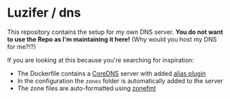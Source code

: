 # Luzifer / dns

This repository contains the setup for my own DNS server. **You do not want to use the Repo as I'm maintaining it here!** (Why would you host my DNS for me?!?)

If you are looking at this because you're searching for inspiration:

- The Dockerfile contains a [CoreDNS](https://coredns.io/) server with added [alias plugin](https://coredns.io/explugins/alias/)
- In the configuration the `zones` folder is automatically added to the server
- The zone files are auto-formatted using [zonefmt](https://github.com/Luzifer/zonefmt)
